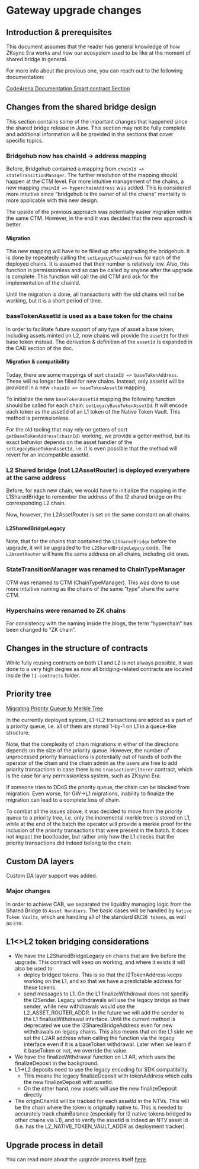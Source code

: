 # Gateway upgrade changes

## Introduction & prerequisites

This document assumes that the reader has general knowledge of how ZKsync Era works and how our ecosystem used to be
like at the moment of shared bridge in general.

For more info about the previous one, you can reach out to the following documentation:

[Code4rena Documentation Smart contract Section](https://github.com/code-423n4/2024-03-zksync/tree/main/docs/Smart%20contract%20Section)

## Changes from the shared bridge design

This section contains some of the important changes that happened since the shared bridge release in June. This section
may not be fully complete and additional information will be provided in the sections that cover specific topics.

### Bridgehub now has chainId → address mapping

Before, Bridgehub contained a mapping from `chainId => stateTransitionManager`. The further resolution of the mapping
should happen at the CTM level. For more intuitive management of the chains, a new mapping
`chainId => hyperchainAddress` was added. This is considered more intuitive since “bridgehub is the owner of all the
chains” mentality is more applicable with this new design.

The upside of the previous approach was potentially easier migration within the same CTM. However, in the end it was
decided that the new approach is better.

#### Migration

This new mapping will have to be filled up after upgrading the bridgehub. It is done by repeatedly calling the
`setLegacyChainAddress` for each of the deployed chains. It is assumed that their number is relatively low. Also, this
function is permissionless and so can be called by anyone after the upgrade is complete. This function will call the old
CTM and ask for the implementation of the chainId.

Until the migration is done, all transactions with the old chains will not be working, but it is a short period of time.

### baseTokenAssetId is used as a base token for the chains

In order to facilitate future support of any type of asset a base token, including assets minted on L2, now chains will
provide the `assetId` for their base token instead. The derivation & definition of the `assetId` is expanded in the CAB
section of the doc.

#### Migration & compatibility

Today, there are some mappings of sort `chainId => baseTokenAddress`. These will no longer be filled for new chains.
Instead, only assetId will be provided in a new `chainId => baseTokenAssetId` mapping.

To initialize the new `baseTokenAssetId` mapping the following function should be called for each chain:
`setLegacyBaseTokenAssetId`. It will encode each token as the assetId of an L1 token of the Native Token Vault. This
method is permissionless.

For the old tooling that may rely on getters of sort `getBaseTokenAddress(chainId)` working, we provide a getter method,
but its exact behavior depends on the asset handler of the `setLegacyBaseTokenAssetId`, i.e. it is even possible that
the method will revert for an incompatible assetId.

### L2 Shared bridge (not L2AssetRouter) is deployed everywhere at the same address

Before, for each new chain, we would have to initialize the mapping in the L1SharedBridge to remember the address of the
l2 shared bridge on the corresponding L2 chain.

Now, however, the L2AssetRouter is set on the same constant on all chains.

#### L2SharedBridgeLegacy

Note, that for the chains that contained the `L2SharedBridge` before the upgrade, it will be upgraded to the
`L2SharedBridgeLegacy` code. The `L2AssetRouter` will have the same address on all chains, including old ones.

### StateTransitionManager was renamed to ChainTypeManager

CTM was renamed to CTM (ChainTypeManager). This was done to use more intuitive naming as the chains of the same “type”
share the same CTM.

### Hyperchains were renamed to ZK chains

For consistency with the naming inside the blogs, the term “hyperchain” has been changed to “ZK chain”.

## Changes in the structure of contracts

While fully reusing contracts on both L1 and L2 is not always possible, it was done to a very high degree as now all
bridging-related contracts are located inside the `l1-contracts` folder.

## Priority tree

[Migrating Priority Queue to Merkle Tree](../../contracts/settlement_contracts/priority_queue/priority-queue.md)

In the currently deployed system, L1→L2 transactions are added as a part of a priority queue, i.e. all of them are
stored 1-by-1 on L1 in a queue-like structure.

Note, that the complexity of chain migrations in either of the directions depends on the size of the priority queue.
However, the number of unprocessed priority transactions is potentially out of hands of both the operator of the chain
and the chain admin as the users are free to add priority transactions in case there is no `transactionFilterer`
contract, which is the case for any permissionless system, such as ZKsync Era.

If someone tries to DDoS the priority queue, the chain can be blocked from migration. Even worse, for GW→L1 migrations,
inability to finalize the migration can lead to a complete loss of chain.

To combat all the issues above, it was decided to move from the priority queue to a priority tree, i.e. only the
incremental merkle tree is stored on L1, while at the end of the batch the operator will provide a merkle proof for the
inclusion of the priority transactions that were present in the batch. It does not impact the bootloader, but rather
only how the L1 checks that the priority transactions did indeed belong to the chain

## Custom DA layers

Custom DA layer support was added.

### Major changes

In order to achieve CAB, we separated the liquidity managing logic from the Shared Bridge to `Asset Handlers`. The basic
cases will be handled by `Native Token Vaults`, which are handling all of the standard `ERC20 tokens`, as well as `ETH`.

## L1<>L2 token bridging considerations

- We have the L2SharedBridgeLegacy on chains that are live before the upgrade. This contract will keep on working, and
  where it exists it will also be used to:
  - deploy bridged tokens. This is so that the l2TokenAddress keeps working on the L1, and so that we have a predictable
    address for these tokens.
  - send messages to L1. On the L1 finalizeWithdrawal does not specify the l2Sender. Legacy withdrawals will use the
    legacy bridge as their sender, while new withdrawals would use the L2_ASSET_ROUTER_ADDR. In the future we will add
    the sender to the L1 finalizeWithdrawal interface. Until the current method is deprecated we use the
    l2SharedBridgeAddress even for new withdrawals on legacy chains. This also means that on the L1 side we set the L2AR
    address when calling the function via the legacy interface even if it is a baseToken withdrawal. Later when we learn
    if it baseToken or not, we override the value.
- We have the finalizeWithdrawal function on L1 AR, which uses the finalizeDeposit in the background.
- L1→L2 deposits need to use the legacy encoding for SDK compatibility.
  - This means the legacy finalizeDeposit with tokenAddress which calls the new finalizeDeposit with assetId.
  - On the other hand, new assets will use the new finalizeDeposit directly
- The originChainId will be tracked for each assetId in the NTVs. This will be the chain where the token is originally
  native to. This is needed to accurately track chainBalance (especially for l2 native tokens bridged to other chains
  via L1), and to verify the assetId is indeed an NTV asset id (i.e. has the L2_NATIVE_TOKEN_VAULT_ADDR as deployment
  tracker).

## Upgrade process in detail

You can read more about the upgrade process itself [here](./upgrade_process_no_gateway_chain.md).
